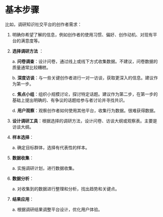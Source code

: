# 基本步骤
比如，调研知识社交平台的创作者需求：
1. 明确你希望了解的信息，例如创作者的使用习惯、偏好、创作动机、对现有平台的满意度等。
2. **选择调研方法** ：

    a. **问卷调查**：设计问卷，通过线上或线下方式收集数据。不建议，问卷数据的质量通常比较糟糕。

    b. **深度访谈**：与一些关键创作者进行一对一访谈，获取更深入的信息。建议作为第一步。

    c. **焦点小组**：组织小规模讨论，探讨特定话题。建议作为第二步，在第一步的基础上提出明确的、有争议的话题给参与者讨论并寻找共识。

    d. **用户观察**：观察创作者如何使用其他平台，收集行为数据。很难获得数据。

3. **设计调研工具**：根据选择的调研方法，设计问卷、访谈大纲或观察表。主要是访谈大纲。
4. **样本选择**：

    a. 确定目标群体，选择有代表性的样本。

5. **数据收集**：

    a. 实施调研计划，进行数据收集。

6. **数据分析**：

    a. 对收集到的数据进行整理和分析，找出趋势和关键点。

7. **结果应用**：

    a. 根据调研结果调整平台设计，优化用户体验。

